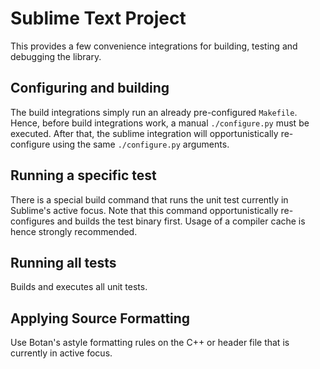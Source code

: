 # Sublime Text Project

This provides a few convenience integrations for building, testing and debugging the library.

## Configuring and building

The build integrations simply run an already pre-configured `Makefile`. Hence, before build integrations work, a manual `./configure.py` must be executed. After that, the sublime integration will opportunistically re-configure using the same `./configure.py` arguments.

## Running a specific test

There is a special build command that runs the unit test currently in Sublime's active focus. Note that this command opportunistically re-configures and builds the test binary first. Usage of a compiler cache is hence strongly recommended.

## Running all tests

Builds and executes all unit tests.

## Applying Source Formatting

Use Botan's astyle formatting rules on the C++ or header file that is currently in active focus.
